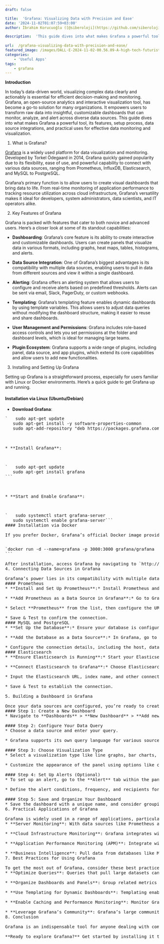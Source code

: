 ```yaml
---
draft: false

title:  'Grafana: Visualizing Data with Precision and Ease'
date: '2024-11-02T01:07:59+03:00'
author: İbrahim Korucuoğlu ([@siberoloji](https://github.com/siberoloji))

description:  'This guide dives into what makes Grafana a powerful tool, its features, setup process, data source integrations, and practical uses for effective data monitoring and visualization.' 
 
url:  /grafana-visualizing-data-with-precision-and-ease/
featured_image: /images/DALL·E-2024-11-02-00.56.09-A-high-tech-futuristic-scene-showing-network-traffic-log-analytics.-A-digital-interface-displays-charts-graphs-and-data-flows-in-neon-colors-repre.webp
categories:
    - 'Useful Apps'
tags:
    - grafana
---
```

**Introduction**

In today’s data-driven world, visualizing complex data clearly and actionably is essential for efficient decision-making and monitoring. Grafana, an open-source analytics and interactive visualization tool, has become a go-to solution for many organizations. It empowers users to transform raw data into insightful, customizable dashboards that can monitor, analyze, and alert across diverse data sources. This guide dives into what makes Grafana a powerful tool, its features, setup process, data source integrations, and practical uses for effective data monitoring and visualization.
1. What is Grafana?

<a href="https://grafana.com/">Grafana</a> is a widely used platform for data visualization and monitoring. Developed by Torkel Ödegaard in 2014, Grafana quickly gained popularity due to its flexibility, ease of use, and powerful capability to connect with various data sources, ranging from Prometheus, InfluxDB, Elasticsearch, and MySQL to PostgreSQL.

Grafana’s primary function is to allow users to create visual dashboards that bring data to life. From real-time monitoring of application performance to tracking resource utilization across cloud infrastructure, Grafana’s versatility makes it ideal for developers, system administrators, data scientists, and IT operators alike.

2. Key Features of Grafana

Grafana is packed with features that cater to both novice and advanced users. Here’s a closer look at some of its standout capabilities:
* **Dashboarding**: Grafana’s core feature is its ability to create interactive and customizable dashboards. Users can create panels that visualize data in various formats, including graphs, heat maps, tables, histograms, and alerts.

* **Data Source Integration**: One of Grafana’s biggest advantages is its compatibility with multiple data sources, enabling users to pull in data from different sources and view it within a single dashboard.

* **Alerting**: Grafana offers an alerting system that allows users to configure and receive alerts based on predefined thresholds. Alerts can be sent via email, Slack, PagerDuty, or custom webhooks.

* **Templating**: Grafana’s templating feature enables dynamic dashboards by using template variables. This allows users to adjust data queries without modifying the dashboard structure, making it easier to reuse and share dashboards.

* **User Management and Permissions**: Grafana includes role-based access controls and lets you set permissions at the folder and dashboard levels, which is ideal for managing large teams.

* **Plugin Ecosystem**: Grafana supports a wide range of plugins, including panel, data source, and app plugins, which extend its core capabilities and allow users to add new functionalities.
3. Installing and Setting Up Grafana

Setting up Grafana is a straightforward process, especially for users familiar with Linux or Docker environments. Here’s a quick guide to get Grafana up and running.
#### Installation via Linux (Ubuntu/Debian)
* **Download Grafana**:

<!-- wp:code -->
<pre class="wp-block-code">`   sudo apt-get update
   sudo apt-get install -y software-properties-common
   sudo apt-add-repository "deb https://packages.grafana.com/oss/deb stable main"```



* **Install Grafana**:

<!-- wp:code -->
<pre class="wp-block-code">`   sudo apt-get update
   sudo apt-get install grafana
```



* **Start and Enable Grafana**:

<!-- wp:code -->
<pre class="wp-block-code">`   sudo systemctl start grafana-server
   sudo systemctl enable grafana-server```
#### Installation via Docker

If you prefer Docker, Grafana’s official Docker image provides a simple deployment option:
<!-- wp:code -->
<pre class="wp-block-code">`docker run -d --name=grafana -p 3000:3000 grafana/grafana
```

After installation, access Grafana by navigating to `http://localhost:3000`. The default login credentials are usually `admin` for both username and password.
4. Connecting Data Sources in Grafana

Grafana’s power lies in its compatibility with multiple data sources. Here are some common data sources and steps to connect them:
#### Prometheus
* **Install and Set Up Prometheus**:* Install Prometheus and configure it to collect data from your desired sources.

* **Add Prometheus as a Data Source in Grafana**:* Go to Grafana’s **Data Sources** page.

* Select **Prometheus** from the list, then configure the URL (usually `http://localhost:9090`).

* Save &amp; Test to confirm the connection.
#### MySQL and PostgreSQL
* **Set Up the Database**:* Ensure your database is configured and accessible from Grafana.

* **Add the Database as a Data Source**:* In Grafana, go to **Data Sources** > **Add data source** and select either MySQL or PostgreSQL.

* Configure the connection details, including the host, database name, and credentials.
#### Elasticsearch
* **Ensure Elasticsearch is Running**:* Start your Elasticsearch server and ensure it’s reachable.

* **Connect Elasticsearch to Grafana**:* Choose Elasticsearch in the Data Sources section.

* Input the Elasticsearch URL, index name, and other connection details.

* Save &amp; Test to establish the connection.

5. Building a Dashboard in Grafana

Once your data sources are configured, you’re ready to create dashboards. Follow these steps to get started with your first dashboard:
#### Step 1: Create a New Dashboard
* Navigate to **Dashboards** > **New Dashboard** > **Add new panel**.

#### Step 2: Configure Your Data Query
* Choose a data source and enter your query.

* Grafana supports its own query language for various sources, or you can use native SQL, PromQL, etc., depending on your data source.

#### Step 3: Choose Visualization Type
* Select a visualization type like line graphs, bar charts, or tables.

* Customize the appearance of the panel using options like colors, line thickness, and grid configurations.

#### Step 4: Set Up Alerts (Optional)
* To set up an alert, go to the **Alert** tab within the panel.

* Define the alert conditions, frequency, and recipients for notifications.

#### Step 5: Save and Organize Your Dashboard
* Save the dashboard with a unique name, and consider grouping related dashboards within folders for better organization.
6. Practical Applications of Grafana

Grafana is widely used in a range of applications, particularly in IT infrastructure, cloud monitoring, and application performance. Here are some practical examples:
* **Server Monitoring**: With data sources like Prometheus and InfluxDB, Grafana can display real-time metrics such as CPU usage, memory, and disk utilization.

* **Cloud Infrastructure Monitoring**: Grafana integrates with AWS, Google Cloud, and Azure, allowing teams to monitor cloud resources, cost data, and performance metrics.

* **Application Performance Monitoring (APM)**: Integrate with APM tools to monitor application health, response times, error rates, and user experience metrics.

* **Business Intelligence**: Pull data from databases like MySQL or Elasticsearch to visualize sales trends, customer behavior, and other key performance indicators (KPIs).
7. Best Practices for Using Grafana

To get the most out of Grafana, consider these best practices:
* **Optimize Queries**: Queries that pull large datasets can slow down dashboards. Try optimizing queries or using summarization techniques to reduce data volume.

* **Organize Dashboards and Panels**: Group related metrics on the same dashboard, and avoid overcrowding panels. This improves readability and quick access to critical metrics.

* **Use Templating for Dynamic Dashboards**: Templating enables the reuse of dashboards across different projects or data sources, which saves time and makes dashboards more scalable.

* **Enable Caching and Performance Monitoring**: Monitor Grafana’s performance and consider enabling caching for recurring data requests.

* **Leverage Grafana’s Community**: Grafana’s large community offers plugins, tutorials, and templates that can help you find solutions and gain new insights.
8. Conclusion

Grafana is an indispensable tool for anyone dealing with complex data. Its wide-ranging support for data sources, customizable dashboards, and powerful alerting system makes it ideal for monitoring and visualization tasks across IT, business, and research domains. By following this guide, you’ll be well on your way to transforming data into insights that drive action. As you explore Grafana, remember that experimenting with its features, dashboards, and plugins is the best way to unlock its full potential for your specific needs.

**Ready to explore Grafana?** Get started by installing it today and begin transforming your raw data into valuable, visual insights that can drive smarter decisions.
